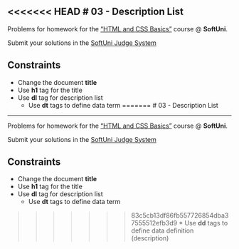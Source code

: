 <<<<<<< HEAD
﻿# 03 - Description List
------
Problems for homework for the [“HTML and CSS Basics”](#) course @ **SoftUni**.

Submit your solutions in the [SoftUni Judge System](https://judge.softuni.bg/Contests/#!/List/ByCategory/165/HTML-and-CSS)

## Constraints
* Change the document **title**
* Use **h1** tag for the title
* Use **dl** tag for description list
    * Use **dt** tags to define data term
=======
﻿# 03 - Description List
------
Problems for homework for the [“HTML and CSS Basics”](#) course @ **SoftUni**.

Submit your solutions in the [SoftUni Judge System](https://judge.softuni.bg/Contests/#!/List/ByCategory/165/HTML-and-CSS)

## Constraints
* Change the document **title**
* Use **h1** tag for the title
* Use **dl** tag for description list
    * Use **dt** tags to define data term
>>>>>>> 83c5cb13df86fb557726854dba37555512efb3d9
    * Use **dd** tags to define data definition (description)